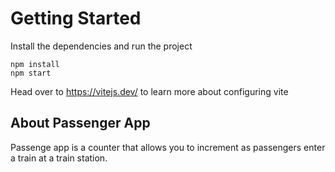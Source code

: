 # Getting Started
Install the dependencies and run the project
```
npm install
npm start
```

Head over to https://vitejs.dev/ to learn more about configuring vite
## About Passenger App

Passenge app is a counter that allows you to increment as passengers enter a train at a train station. 
